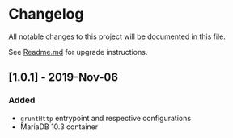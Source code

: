 # Changelog

All notable changes to this project will be documented in this file.

See [Readme.md](https://github.com/DefaultValue/dockerizer_for_php/blob/master/Readme.md#upgrade-infrastructure) for upgrade instructions.

## [1.0.1] - 2019-Nov-06

### Added

- `gruntHttp` entrypoint and respective configurations
- MariaDB 10.3 container
